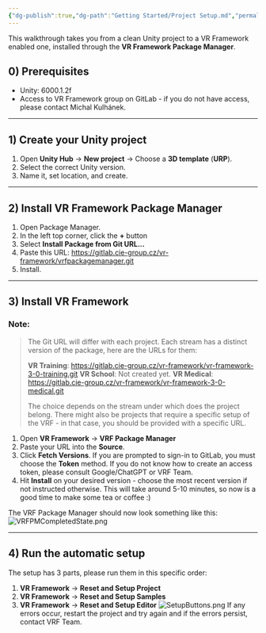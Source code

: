 ```yaml
---
{"dg-publish":true,"dg-path":"Getting Started/Project Setup.md","permalink":"/getting-started/project-setup/","noteIcon":""}
---
```


This walkthrough takes you from a clean Unity project to a VR Framework enabled one, installed through the **VR Framework Package Manager**.

## 0) Prerequisites

- Unity: 6000.1.2f
- Access to VR Framework group on GitLab - if you do not have access, please contact Michal Kulhánek.
---
## 1) Create your Unity project

1. Open **Unity Hub** → **New project** → Choose a **3D template** (**URP**).
2. Select the correct Unity version.
3. Name it, set location, and create.
---
## 2) Install VR Framework Package Manager

1. Open Package Manager.
2. In the left top corner, click the **+** button
3. Select **Install Package from Git URL...**
4. Paste this URL: https://gitlab.cie-group.cz/vr-framework/vrfpackagemanager.git
5. Install.
---
## 3) Install VR Framework

### Note: 
>The Git URL will differ with each project. Each stream has a distinct version of the package, here are the URLs for them:
> 
>**VR Training**: https://gitlab.cie-group.cz/vr-framework/vr-framework-3-0-training.git
>**VR School**: Not created yet.
>**VR Medical**: https://gitlab.cie-group.cz/vr-framework/vr-framework-3-0-medical.git
>
>The choice depends on the stream under which does the project belong. There might also be projects that require a specific setup of the VRF - in that case, you should be provided with a specific URL. 

1. Open **VR Framework** → **VRF Package Manager**
2. Paste your URL into the **Source**. 
3. Click **Fetch Versions**.
	If you are prompted to sign-in to GitLab, you must choose the **Token** method. If you do not know how to create an access token, please consult Google/ChatGPT or VRF Team.
4. Hit **Install** on your desired version - choose the most recent version if not instructed otherwise.
	This will take around 5-10 minutes, so now is a good time to make some tea or coffee :) 

The VRF Package Manager should now look something like this: 
![VRFPMCompletedState.png](/img/user/img/VRFPMCompletedState.png)

---
## 4) Run the automatic setup

The setup has 3 parts, please run them in this specific order:
1. **VR Framework** → **Reset and Setup Project**
2. **VR Framework** → **Reset and Setup Samples**
3. **VR Framework** → **Reset and Setup Editor**
![SetupButtons.png](/img/user/img/SetupButtons.png)
If any errors occur, restart the project and try again and if the errors persist, contact VRF Team.
